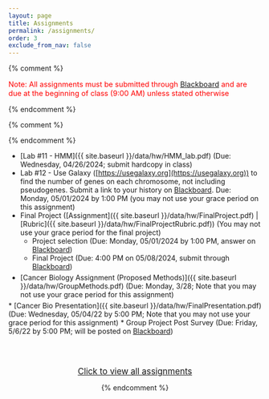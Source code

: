 ```yaml
---
layout: page
title: Assignments 
permalink: /assignments/
order: 3
exclude_from_nav: false
---
```


{% comment %}
<p style = 'color:red;font-size:104%'>Note: All assignments must be submitted through <a href = "https://easternct.blackboard.com/">Blackboard</a> and are due at the beginning of class (9:00 AM) unless stated otherwise</p>
{% endcomment %}

<style>
.hide {
  display:none;
}

ul {
    margin-bottom: 5px;
}

.due {
    background-color: yellow
}


</style>

{% comment %}
<div id = 'hidden' class = 'hide' markdown="1">
{% endcomment %}
* Watch the You Tube videos covering genes, SNPs, and where your genes come from linked in the <a href = "../notes/">Course Introduction</a> notes
* Install the required software on your personal computer, by following the Software installation instructions on the [Course Info](../info/) page. We will begin using Python in late January / early February.
<!--<hr style = 'height:1px; background-color:maroon'> -->
* [Lab #1 - OMIM and Inheritance]({{ site.baseurl }}/data/hw/Lab1_OMIM.docx) (Due: Thursday, 02/01/2024) 
* [Lab #2 - Python Lab]({{ site.baseurl }}/data/hw/Lab2.ipynb) (Due: Tuesday, 02/06/2024; submit through [Blackboard](http://easternct.blackboard.com))
* Lab #3 - DNA and complements (Due: Thursday, 02/08/2024, submit through [Blackboard](http://easternct.blackboard.com))
    * [Lab #3 DNA Questions]({{ site.baseurl }}/data/hw/Lab3_Complements.docx)
    * [Lab #3 Notebook]({{ site.baseurl }}/data/hw/Lab3.ipynb) 
* [Lab #4 - Gene Expression]({{ site.baseurl }}/data/hw/GeneExpression.docx) (Due: Thursday, 02/15/2024; submit a hard copy at the beginning of class) 
* [Lab #5 - GenBank]({{ site.baseurl }}/data/hw/Lab5_GenBank.docx) (Due: Tuesday, 03/05/2024; submit hardcopy in class) 
* [Lab #6 - GenPept+]({{ site.baseurl }}/data/hw/ProteinDB.docx) (Due: Thursday, 03/07/2024; submit through Blackboard) 
* [Lab #7 - Biopython]({{ site.baseurl }}/data/hw/Biopython_MAOA.zip) (Due: Friday, 03/08/2024 by 2:00 PM; submit through [Blackboard](http://easternct.blackboard.com))
* [Lab #8 - Pairwise Alignments]({{ site.baseurl }}/data/hw/PairwiseAlignment.docx) (Due: Tuesday, 03/26/2024; submit hardcopy in class)
* [Lab #9 - Dynamic Programming]({{ site.baseurl }}/data/hw/DynamicProgramming.docx) (Due: Tuesday, 04/02/2024; submit hardcopy in class)
<hr>
* [Lab #10 - BLAST]({{ site.baseurl }}/data/hw/Lab10_Blast.pdf) | [sequences.txt]({{ site.baseurl }}/data/hw/sequences.txt) 
(Due: Thursday, 04/04/2024; submit hardcopy in class; you cannot use your grace period)
{% comment %}
    * [Lab 4 Notebook]({{ site.baseurl }}/data/hw/Lab4.ipynb) 
* Lab #5 - Pathogen Identification (Due: Wednesday, 03/08/2024; submit through [Blackboard](http://easternct.blackboard.com))
	* [PDF]({{ site.baseurl }}/data/hw/Lab5_PathogenIdentification.pdf) |
	  [Zip file]({{ site.baseurl }}/data/hw/lab5.zip) 
{% comment %}
</div>
{% endcomment %}

* [Lab #11 - HMM]({{ site.baseurl }}/data/hw/HMM_lab.pdf) (Due: Wednesday, 04/26/2024; submit hardcopy in class)
* Lab #12 - Use Galaxy ([https://usegalaxy.org](https://usegalaxy.org)) to find the number of genes on each chromosome, not including pseudogenes. Submit a link to your history on [Blackboard](https://easternct.blackboard.com). Due: Monday, 05/01/2024 by 1:00 PM (you may not use your grace period on this assignment)  
* Final Project ([Assignment]({{ site.baseurl }}/data/hw/FinalProject.pdf) 
   | [Rubric]({{ site.baseurl }}/data/hw/FinalProjectRubric.pdf)) (You may not use your grace period for the final project)
    * Project selection (Due: Monday, 05/01/2024 by 1:00 PM, answer on [Blackboard](http://easternct.blackboard.com))
    * Final Project (Due: 4:00 PM on 05/08/2024, submit through [Blackboard](http://easternct.blackboard.com)) 
* [Cancer Biology Assignment (Proposed Methods)]({{ site.baseurl }}/data/hw/GroupMethods.pdf) (Due: Monday, 3/28; Note that you may not use your grace period for this assignment) 
</div>
* [Cancer Bio Presentation]({{ site.baseurl }}/data/hw/FinalPresentation.pdf) (Due: Wednesday, 05/04/22 by 5:00 PM; Note that you may not use your grace period for this assignment)
* Group Project Post Survey (Due: Friday, 5/6/22 by 5:00 PM; will be posted on <a href = 'https://easternct.blackboard.com'>Blackboard</a>)


<br><br>
<center>
<div id = 'clicker'>
<a href = '#' style='font-size:120%' onclick = 'viewAll();'>Click to view all assignments</a>
<script>
function viewAll() {
    document.getElementById('hidden').classList.remove('hide');
    document.getElementById('clicker').classList.add('hide');
    document.getElementsByTagName('ul')[0].style.marginBottom = '0px'
}
</script>


{% endcomment %}

<script>
const pattern = RegExp('Due:.*([0-9]{2}/[0-9]+/[0-9]{4})');
elements = document.getElementsByTagName('li');

for (el of elements) {
        var res = pattern.exec(el.innerText);
        if (res != null && res.length >= 2) {
                if (new Date(res[1]) >= new Date()) {
                        el.className = 'due';
                }
        }
}
</script>
